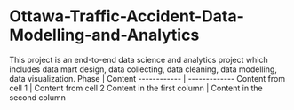 # Ottawa-Traffic-Accident-Data-Modelling-and-Analytics
This project is an end-to-end data science and analytics project which includes data mart design, data collecting, data cleaning, data modelling, data visualization.
Phase | Content
------------ | -------------
Content from cell 1 | Content from cell 2
Content in the first column | Content in the second column
